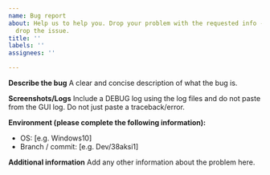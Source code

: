 ```yaml
---
name: Bug report
about: Help us to help you. Drop your problem with the requested info - or we just
  drop the issue.
title: ''
labels: ''
assignees: ''

---
```


**Describe the bug**
A clear and concise description of what the bug is.

**Screenshots/Logs**
Include a DEBUG log using the log files and do not paste from the GUI log.
Do not just paste a traceback/error.

**Environment (please complete the following information):**
 - OS: [e.g. Windows10]
 - Branch / commit: [e.g. Dev/38aksi1]

**Additional information**
Add any other information about the problem here.
